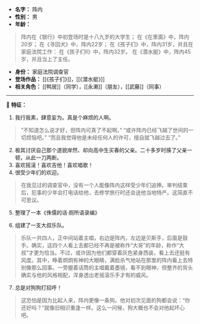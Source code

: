 
- **名字：** 阵内
- **性别：** 男
- **年龄：** 

> 阵内在《银行》中初登场时是十八九岁的大学生；
> 在《在里面》中，阵内20岁；
> 在《寻回犬》中，阵内22岁；
> 在《孩子们》中，阵内31岁，并且在家庭法院工作：
> 在《孩子们Ⅱ》中，阵内32岁。
> 在《潜水艇》中，阵内45岁，并且当上了主任。

- **身份：** 家庭法院调查官
- **登场作品：** [[《孩子们》]]，[[《潜水艇》]] 
- **相关角色：** [[鸭居]]（同学），[[永濑]]（朋友），[[武藤]]（同事）

---

🎸 **特征：** 

1. 我行我素，肆意妄为。真是个麻烦的人啊。

> ”不知道怎么说才好，但阵内可真了不起啊。”
> “或许阵内已经飞越了世间的一切烦恼吧。”
> “而且我觉得他是未经任何人的许可，擅自就飞越过去了。”

2. 极其讨厌自己那个道貌岸然、却向高中生买春的父亲。二十多岁时揍了父亲一顿，从此一刀两断。
3. 喜欢摇滚！喜欢吉他！喜欢唱歌！
4. 很受少年们的欢迎。

> 在我见过的调查官中，没有一个人能像阵内这样受少年们追捧。审判结束后，犯事的少年会打电话给他，去修学旅行时还会送他当地特产。这简直不可思议。

5. 整理了一本《侏儒的话·厕所语录编》

6. 组建了一支大叔乐队。

> 乐队一共四人，正中间站着主唱，右边是阵内，左边是贝斯手，后面是鼓手。确实，这四个人看上去都已经不再是被称作“大哥”的年龄，称作“大叔”才更为恰当。不过，或许因为他们都穿着灰色紧身西装，看上去还挺有风度。其中，睁着炯炯有神的大眼睛，满脸杀气地站在那里的阵内看上去特别像那么回事。一旁握着话筒的主唱戴着墨镜，看不到眼神，但整齐的背头确实与他的风格相配，浑身透出老摇滚乐手才有的威风。

7. 总是对狗狗打招呼！

> 这恐怕是因为比起人来，阵内更像一条狗。他对初次见面的狗都会说：​“你还好吗？​”就像旧相识重逢一样。这么一问候，狗大概也不会对他起坏心吧。

